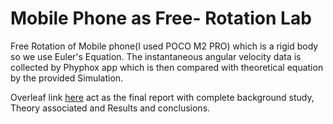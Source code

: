 # Mobile Phone as Free- Rotation Lab

Free Rotation of Mobile phone(I used POCO M2 PRO) which is a rigid body so we use Euler's Equation. 
The instantaneous angular velocity data is collected by Phyphox app which is then compared with theoretical equation by the provided Simulation. 

Overleaf link [here](https://www.overleaf.com/project/60e72e863797bcaf2338ebc0) act as the final report with complete background study, Theory associated and Results and conclusions.

